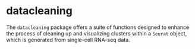 # datacleaning
The `datacleaning` package offers a suite of functions designed to enhance the process of cleaning up and visualizing clusters within a `Seurat` object, which is generated from single-cell RNA-seq data.
